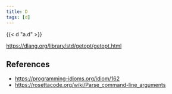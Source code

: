 ```yaml
---
title: D
tags: [d]
---
```


{{< d "a.d" >}}

<https://dlang.org/library/std/getopt/getopt.html>

## References

- <https://programming-idioms.org/idiom/162>
- <https://rosettacode.org/wiki/Parse_command-line_arguments>
